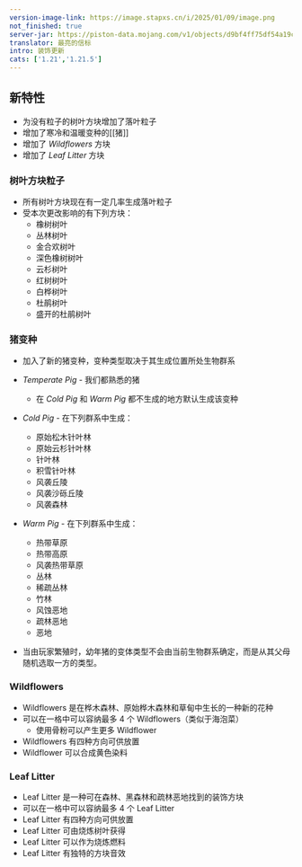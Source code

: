 ```yaml
---
version-image-link: https://image.stapxs.cn/i/2025/01/09/image.png
not_finished: true
server-jar: https://piston-data.mojang.com/v1/objects/d9bf4ff75df54a19c19cb4fbc37f020a734904e5/server.jar
translator: 最亮的信标
intro: 装饰更新
cats: ['1.21','1.21.5']
---
```

## 新特性
* 为没有粒子的树叶方块增加了落叶粒子
* 增加了寒冷和温暖变种的[[猪]]
* 增加了 *Wildflowers* 方块
* 增加了 *Leaf Litter* 方块

### 树叶方块粒子
* 所有树叶方块现在有一定几率生成落叶粒子
* 受本次更改影响的有下列方块：
    * 橡树树叶
    * 丛林树叶
	* 金合欢树叶
	* 深色橡树树叶
	* 云杉树叶
	* 红树树叶
	* 白桦树叶
	* 杜鹃树叶
    * 盛开的杜鹃树叶

### 猪变种
* 加入了新的猪变种，变种类型取决于其生成位置所处生物群系
* *Temperate Pig* - 我们都熟悉的猪
    * 在 *Cold Pig* 和 *Warm Pig* 都不生成的地方默认生成该变种
* *Cold Pig* - 在下列群系中生成：
    * 原始松木针叶林
    * 原始云杉针叶林
    * 针叶林
    * 积雪针叶林
    * 风袭丘陵
    * 风袭沙砾丘陵
    * 风袭森林

* *Warm Pig* - 在下列群系中生成：
    * 热带草原
    * 热带高原
    * 风袭热带草原
    * 丛林
    * 稀疏丛林
    * 竹林
    * 风蚀恶地
    * 疏林恶地
    * 恶地
*   当由玩家繁殖时，幼年猪的变体类型不会由当前生物群系确定，而是从其父母随机选取一方的类型。

### Wildflowers
* Wildflowers 是在桦木森林、原始桦木森林和草甸中生长的一种新的花种
* 可以在一格中可以容纳最多 4 个 Wildflowers（类似于海泡菜）
    * 使用骨粉可以产生更多 Wildflower
* Wildflowers 有四种方向可供放置
* Wildflower 可以合成黄色染料

### Leaf Litter
* Leaf Litter 是一种可在森林、黑森林和疏林恶地找到的装饰方块
* 可以在一格中可以容纳最多 4 个 Leaf Litter
* Leaf Litter 有四种方向可供放置
* Leaf Litter 可由烧炼树叶获得
* Leaf Litter 可以作为烧炼燃料
* Leaf Litter 有独特的方块音效
